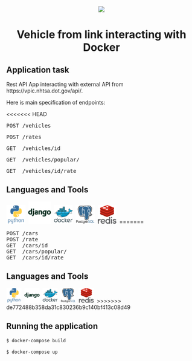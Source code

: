 <div id="header" align="center">
<img src="https://media.giphy.com/media/M9gbBd9nbDrOTu1Mqx/giphy.gif" width="100"/>
</div>
<h1 align='center'>Vehicle from link interacting with Docker</h1>
<h2>Application task</h2>
<p>Rest API App interacting with external API from https://vpic.nhtsa.dot.gov/api/.</p>
<p>Here is main specification of endpoints:</p>
<<<<<<< HEAD
<pre>POST /vehicles</pre>
<pre>POST /rates</pre>
<pre>GET  /vehicles/id</pre>
<pre>GET  /vehicles/popular/</pre>
<pre>GET  /vehicles/id/rate</pre>
<h2>Languages and Tools</h2>
<div>
<img src="https://github.com/devicons/devicon/blob/master/icons/python/python-original-wordmark.svg" title="Python" alt="Python" width="50" height="50"/>&nbsp;
<img src="https://github.com/devicons/devicon/blob/master/icons/django/django-plain-wordmark.svg" title="Django" alt="Django" width="60" height="60"/>&nbsp;
<img src="https://github.com/devicons/devicon/blob/master/icons/docker/docker-original-wordmark.svg" title="Docker" alt="Docker" width="50" height="50"/>&nbsp;
<img src="https://github.com/devicons/devicon/blob/master/icons/postgresql/postgresql-original-wordmark.svg" title="postgresql" alt="postgresql" width="50" height="50"/>&nbsp;
<img src="https://github.com/devicons/devicon/blob/master/icons/redis/redis-original-wordmark.svg" title="Redis" alt="Redis" width="50" height="50"/>&nbsp;
=======
<pre>POST /cars
POST /rate
GET  /cars/id
GET  /cars/popular/
GET  /cars/id/rate</pre>
<h2>Languages and Tools</h2>
<div>
<img src="https://github.com/devicons/devicon/blob/master/icons/python/python-original-wordmark.svg" title="Python" alt="Python" width="40" height="40"/>&nbsp;
<img src="https://github.com/devicons/devicon/blob/master/icons/django/django-plain-wordmark.svg" title="Django" alt="Django" width="40" height="40"/>&nbsp;
<img src="https://github.com/devicons/devicon/blob/master/icons/docker/docker-original-wordmark.svg" title="Docker" alt="Docker" width="40" height="40"/>&nbsp;
<img src="https://github.com/devicons/devicon/blob/master/icons/postgresql/postgresql-original-wordmark.svg" title="postgresql" alt="postgresql" width="40" height="40"/>&nbsp;
<img src="https://github.com/devicons/devicon/blob/master/icons/redis/redis-original-wordmark.svg" title="Redis" alt="Redis" width="40" height="40"/>&nbsp;
>>>>>>> de772488b358da31c830236b9c140bf413c08d49
</div>
<h2>Running the application</h2>
<pre><code>$ docker-compose build</code></pre>
<pre><code>$ docker-compose up</code></pre>
